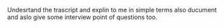 Undesrtand the trascript and explin to me in simple terms also ducument and aslo give some interview point of questions too.


